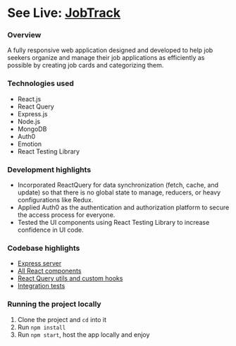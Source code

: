 # See Live: [JobTrack](https://jobtrackapp.netlify.app/)
### Overview
A fully responsive web application designed and developed to help job seekers organize and manage their job applications as efficiently as possible by creating job cards and categorizing them.
### Technologies used
- React.js
- React Query 
- Express.js
- Node.js
- MongoDB
- Auth0
- Emotion
- React Testing Library
### Development highlights
- Incorporated ReactQuery for data synchronization (fetch, cache, and update) so that there is no global state to manage, reducers, or heavy configurations like Redux.
- Applied Auth0 as the authentication and authorization platform to secure the access process for everyone.
- Tested the UI components using React Testing Library to increase confidence in UI code.
### Codebase highlights
- [Express server](https://github.com/bassamkdev/jobtrack-api/tree/master/src)
- [All React components](https://github.com/bassamkdev/jobtrack-app/tree/master/src/componentss)
- [React Query utils and custom hooks](https://github.com/bassamkdev/jobtrack-app/tree/master/src/utils)
- [Integration tests](https://github.com/bassamkdev/jobtrack-app/tree/master/src/components/__tests__)
### Running the project locally
1. Clone the project and `cd` into it
2. Run `npm install`
3. Run `npm start`, host the app locally and enjoy
